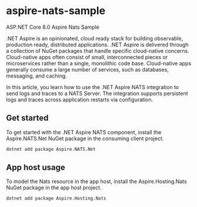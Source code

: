 # aspire-nats-sample
ASP.NET Core 8.0 Aspire Nats Sample

.NET Aspire is an opinionated, cloud ready stack for building observable, production ready, distributed applications. .NET Aspire is delivered through a collection of NuGet packages that handle specific cloud-native concerns. Cloud-native apps often consist of small, interconnected pieces or microservices rather than a single, monolithic code base. Cloud-native apps generally consume a large number of services, such as databases, messaging, and caching.

In this article, you learn how to use the .NET Aspire NATS integration to send logs and traces to a NATS Server. The integration supports persistent logs and traces across application restarts via configuration.

## Get started
To get started with the .NET Aspire NATS component, install the Aspire.NATS.Net NuGet package in the consuming client project.
```sh
dotnet add package Aspire.NATS.Net
```

## App host usage
To model the Nats resource in the app host, install the Aspire.Hosting.Nats NuGet package in the app host project.
```sh
dotnet add package Aspire.Hosting.Nats
```
